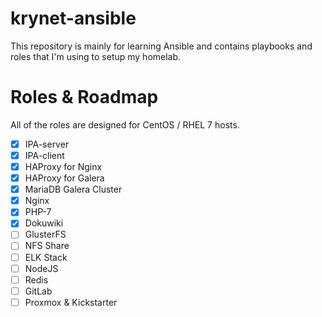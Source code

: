# krynet-ansible
This repository is mainly for learning Ansible and contains playbooks and roles that I'm using to setup my homelab.

# Roles & Roadmap
All of the roles are designed for CentOS / RHEL 7 hosts.

- [x] IPA-server
- [x] IPA-client
- [x] HAProxy for Nginx
- [x] HAProxy for Galera
- [x] MariaDB Galera Cluster
- [x] Nginx
- [x] PHP-7
- [x] Dokuwiki
- [ ] GlusterFS
- [ ] NFS Share
- [ ] ELK Stack
- [ ] NodeJS
- [ ] Redis
- [ ] GitLab
- [ ] Proxmox & Kickstarter